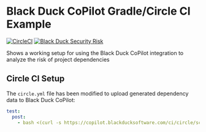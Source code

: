 # Black Duck CoPilot Gradle/Circle CI Example

[![CircleCI](https://img.shields.io/circleci/project/github/BlackDuckCoPilot/example-gradle-circle/master.svg)](https://circleci.com/gh/BlackDuckCoPilot/example-gradle-circle) [![Black Duck Security Risk](https://copilot.blackducksoftware.com/github/repos/BlackDuckCoPilot/example-gradle-circle/branches/master/badge-risk.svg)](https://copilot.blackducksoftware.com/github/repos/BlackDuckCoPilot/example-gradle-circle/branches/master)

Shows a working setup for using the Black Duck CoPilot integration to analyze the risk of project dependencies

## Circle CI Setup

The `circle.yml` file has been modified to upload generated dependency data to Black Duck CoPilot:

```yaml
test:
  post:
    - bash <(curl -s https://copilot.blackducksoftware.com/ci/circle/scripts/upload)
```
